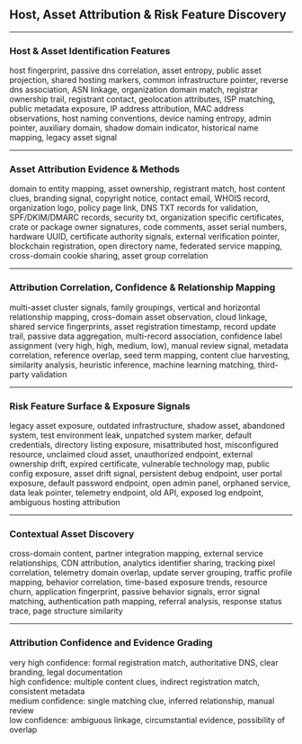 ## Host, Asset Attribution & Risk Feature Discovery

***

### Host & Asset Identification Features

host fingerprint, passive dns correlation, asset entropy, public asset projection, shared hosting markers, common infrastructure pointer, reverse dns association, ASN linkage, organization domain match, registrar ownership trail, registrant contact, geolocation attributes, ISP matching, public metadata exposure, IP address attribution, MAC address observations, host naming conventions, device naming entropy, admin pointer, auxiliary domain, shadow domain indicator, historical name mapping, legacy asset signal

***

### Asset Attribution Evidence & Methods

domain to entity mapping, asset ownership, registrant match, host content clues, branding signal, copyright notice, contact email, WHOIS record, organization logo, policy page link, DNS TXT records for validation, SPF/DKIM/DMARC records, security txt, organization specific certificates, crate or package owner signatures, code comments, asset serial numbers, hardware UUID, certificate authority signals, external verification pointer, blockchain registration, open directory name, federated service mapping, cross-domain cookie sharing, asset group correlation

***

### Attribution Correlation, Confidence & Relationship Mapping

multi-asset cluster signals, family groupings, vertical and horizontal relationship mapping, cross-domain asset observation, cloud linkage, shared service fingerprints, asset registration timestamp, record update trail, passive data aggregation, multi-record association, confidence label assignment (very high, high, medium, low), manual review signal, metadata correlation, reference overlap, seed term mapping, content clue harvesting, similarity analysis, heuristic inference, machine learning matching, third-party validation

***

### Risk Feature Surface & Exposure Signals

legacy asset exposure, outdated infrastructure, shadow asset, abandoned system, test environment leak, unpatched system marker, default credentials, directory listing exposure, misattributed host, misconfigured resource, unclaimed cloud asset, unauthorized endpoint, external ownership drift, expired certificate, vulnerable technology map, public config exposure, asset drift signal, persistent debug endpoint, user portal exposure, default password endpoint, open admin panel, orphaned service, data leak pointer, telemetry endpoint, old API, exposed log endpoint, ambiguous hosting attribution

***

### Contextual Asset Discovery

cross-domain content, partner integration mapping, external service relationships, CDN attribution, analytics identifier sharing, tracking pixel correlation, telemetry domain overlap, update server grouping, traffic profile mapping, behavior correlation, time-based exposure trends, resource churn, application fingerprint, passive behavior signals, error signal matching, authentication path mapping, referral analysis, response status trace, page structure similarity

***

### Attribution Confidence and Evidence Grading

very high confidence: formal registration match, authoritative DNS, clear branding, legal documentation  
high confidence: multiple content clues, indirect registration match, consistent metadata  
medium confidence: single matching clue, inferred relationship, manual review  
low confidence: ambiguous linkage, circumstantial evidence, possibility of overlap
